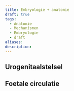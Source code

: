 ```yaml
---
title: Embryologie + anatomie
draft: true
tags:
  - Anatomie
  - Mechanismen
  - Embryologie
  - draft
aliases: 
description:
---
```



## Urogenitaalstelsel

## Foetale circulatie